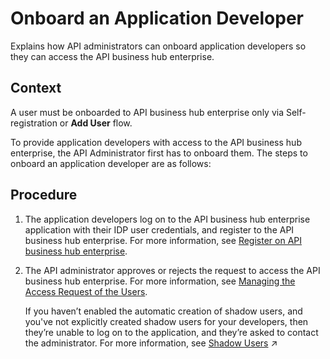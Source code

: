 <!-- loio786d107e1dbf414ca15ae9ddb2cb49e6 -->

# Onboard an Application Developer

Explains how API administrators can onboard application developers so they can access the API business hub enterprise.



## Context

A user must be onboarded to API business hub enterprise only via Self-registration or **Add User** flow.

To provide application developers with access to the API business hub enterprise, the API Administrator first has to onboard them. The steps to onboard an application developer are as follows:



## Procedure

1.  The application developers log on to the API business hub enterprise application with their IDP user credentials, and register to the API business hub enterprise. For more information, see [Register on API business hub enterprise](register-on-api-business-hub-enterprise-c85fafe.md).

2.  The API administrator approves or rejects the request to access the API business hub enterprise. For more information, see [Managing the Access Request of the Users](managing-the-access-request-of-the-users-8b79ee8.md).

    If you haven’t enabled the automatic creation of shadow users, and you've not explicitly created shadow users for your developers, then they’re unable to log on to the application, and they’re asked to contact the administrator. For more information, see [Shadow Users](https://help.sap.com/viewer/38c3df3f8da44a809f937220b3579607/Cloud/en-US/a0f5fe580ed846ca95f8601678509add.html "Whenever a user authenticates at an application in your subaccount using any identity provider, it’s essential that user-related data provided by the identity provider is stored in the form of shadow users.") :arrow_upper_right:


